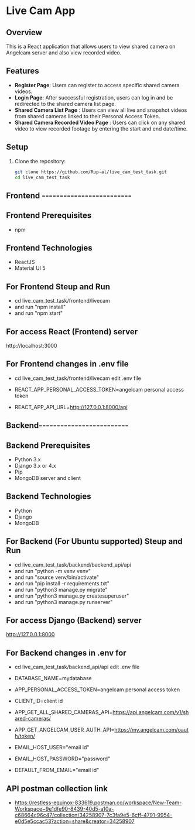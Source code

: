 # Live Cam App

## Overview
This is a React application that allows users to view shared camera on Angelcam server and also view recorded video.

## Features
- **Register Page**: Users can register to access specific shared camera videos.
- **Login Page**: After successful registration, users can log in and be redirected to the shared camera list page.
- **Shared Camera List Page** : Users can view all live and snapshot videos from shared cameras linked to their Personal Access Token.
- **Shared Camera Recorded Video Page** : Users can click on any shared video to view recorded footage by entering the start and end date/time.



## Setup
1. Clone the repository:
   ```bash
   git clone https://github.com/Rup-al/live_cam_test_task.git
   cd live_cam_test_task

## Frontend -------------------------

## Frontend Prerequisites
   - npm

## Frontend Technologies
- ReactJS
- Material UI 5   

## For Frontend Steup and Run

   - cd live_cam_test_task/frontend/livecam
   - and run "npm install"
   - and run "npm start"

## For access React (Frontend) server
   
   http://localhost:3000    

## For Frontend changes in .env file
   - cd live_cam_test_task/frontend/livecam
     edit .env file

   - REACT_APP_PERSONAL_ACCESS_TOKEN=angelcam personal access token
   - REACT_APP_API_URL=http://127.0.0.1:8000/api

## Backend-------------------------

## Backend Prerequisites
   - Python 3.x
   - Django 3.x or 4.x
   - Pip
   - MongoDB server and client

## Backend Technologies
   - Python
   - Django
   - MongoDB

## For Backend (For Ubuntu supported) Steup and Run

   - cd live_cam_test_task/backend/backend_api/api
   - and run "python -m venv venv"
   - and run "source venv/bin/activate"
   - and run "pip install -r requirements.txt"
   - and run "python3 manage.py migrate"
   - and run "python3 manage.py createsuperuser"
   - and run "python3 manage.py runserver"

## For access Django (Backend) server
   
   http://127.0.0.1:8000   

## For Backend changes in .env for
   - cd live_cam_test_task/backend_api/api
     edit .env file

   - DATABASE_NAME=mydatabase
   - APP_PERSONAL_ACCESS_TOKEN=angelcam personal access token
   - CLIENT_ID=client id
   - APP_GET_ALL_SHARED_CAMERAS_API=https://api.angelcam.com/v1/shared-cameras/
   - APP_GET_ANGELCAM_USER_AUTH_API=https://my.angelcam.com/oauth/token/
   - EMAIL_HOST_USER="email id"
   - EMAIL_HOST_PASSWORD="password"
   - DEFAULT_FROM_EMAIL="email id"


## API postman collection link
   - https://restless-equinox-833619.postman.co/workspace/New-Team-Workspace~9e1dfe90-8439-40d5-a10a-c68664c96c47/collection/34258907-7c3fa9e5-6cff-4791-9954-e0d5e5ccac53?action=share&creator=34258907

  
  